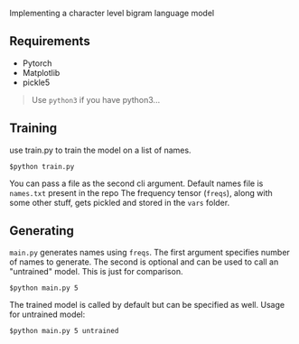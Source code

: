 Implementing a character level bigram language model
## Requirements
* Pytorch
* Matplotlib
* pickle5

> Use `python3` if you have python3...

## Training
use train.py to train the model on a list of names.
```
$python train.py
```
You can pass a file as the second cli argument. Default names file is `names.txt` present in the repo
The frequency tensor (`freqs`), along with some other stuff, gets pickled and stored in the `vars` folder.

## Generating
`main.py` generates names using `freqs`. The first argument specifies number of names to generate. The second is optional and can be used to call an "untrained" model. This is just for comparison.
```
$python main.py 5
```
The trained model is called by default but can be specified as well. Usage for untrained model:
```
$python main.py 5 untrained
```
